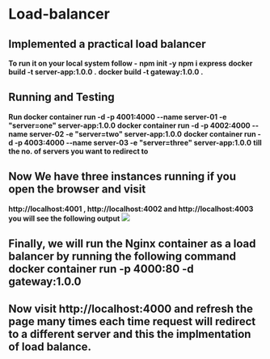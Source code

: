 # Load-balancer
## Implemented a practical load balancer
**To run it on your local system follow -**
**npm init -y**
**npm i express**
**docker build -t server-app:1.0.0 .**
**docker build -t gateway:1.0.0 .**

## Running and Testing
**Run docker container run -d -p 4001:4000 --name server-01 -e "server=one" server-app:1.0.0**
**docker container run -d -p 4002:4000 --name server-02 -e "server=two" server-app:1.0.0**
**docker container run -d -p 4003:4000 --name server-03 -e "server=three" server-app:1.0.0**
**till the no. of servers you want to redirect to**

## Now We have three instances running if you open the browser and visit 
**http://localhost:4001 , http://localhost:4002 and http://localhost:4003 you will see the following output**
<img src="https://tech-hour.com/uploads/images/1604263477440-servers.png" />

## Finally, we will run the Nginx container as a load balancer by running the following command docker container run -p 4000:80 -d gateway:1.0.0
## Now visit http://localhost:4000 and refresh the page many times each time request will redirect to a different server and this the implmentation of load balance.
